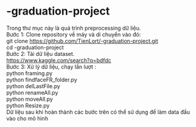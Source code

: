 # -graduation-project  
Trong thư mục này là quá trình preprocessing dữ liệu.  
Bước 1: Clone repository về máy và di chuyển vào đó:  
  git clone https://github.com/TienLort/-graduation-project.git  
  cd -graduation-project  
Bước 2: Tải dữ liệu dataset.  
  https://www.kaggle.com/search?q=bdfdc  
Bước 3: Xử lý dữ liệu, chạy lần lượt :  
  python framing.py  
  python findfaceFR_folder.py  
  python delLastFile.py  
  python renameAll.py  
  python moveAll.py  
  python Resize.py  
Dữ liệu sau khi hoàn thành các bước trên có thể sử dụng để làm data đầu vào cho mô hình
  
